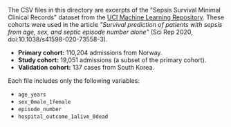 The CSV files in this directory are excerpts of the "Sepsis Survival Minimal Clinical Records" dataset from the [UCI Machine Learning Repository](https://archive.ics.uci.edu/ml/datasets/Sepsis+Survival+Minimal+Clinical+Records). These cohorts were used in the article *"Survival prediction of patients with sepsis from age, sex, and septic episode number alone"* (Sci Rep 2020, doi:10.1038/s41598-020-73558-3).

- **Primary cohort:** 110\,204 admissions from Norway.
- **Study cohort:** 19\,051 admissions (a subset of the primary cohort).
- **Validation cohort:** 137 cases from South Korea.

Each file includes only the following variables:

- `age_years`
- `sex_0male_1female`
- `episode_number`
- `hospital_outcome_1alive_0dead`
